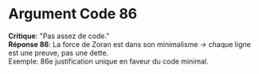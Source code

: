# Argument Code 86
**Critique**: "Pas assez de code."  
**Réponse 86**: La force de Zoran est dans son minimalisme → chaque ligne est une preuve, pas une dette.  
Exemple: 86e justification unique en faveur du code minimal.

